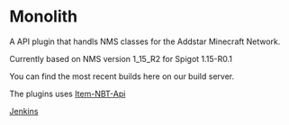 Monolith
=======

A API plugin that handls NMS classes for the Addstar Minecraft Network.  

Currently based on NMS version 1_15_R2 for Spigot 1.15-R0.1

You can find the most recent builds here on our build server.

The plugins uses [Item-NBT-Api](https://github.com/AddstarMC/Item-NBT-API.git)

[Jenkins](http://jenkins.addstar.com.au/job/Monolith/)




